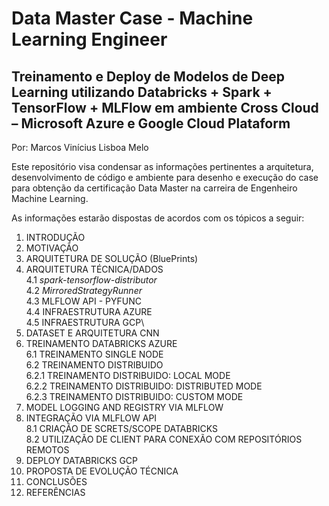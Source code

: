 # Data Master Case - Machine Learning Engineer
## Treinamento e Deploy de Modelos de Deep Learning utilizando Databricks + Spark + TensorFlow + MLFlow em ambiente Cross Cloud – Microsoft Azure e Google Cloud Plataform


Por: Marcos Vinícius Lisboa Melo

Este repositório visa condensar as informações pertinentes a arquitetura, desenvolvimento de código e ambiente para desenho e execução do case para obtenção da certificação Data Master na carreira de Engenheiro Machine Learning.

As informações estarão dispostas de acordos com os tópicos a seguir:

1. INTRODUÇÃO
2. MOTIVAÇÃO
3. ARQUITETURA DE SOLUÇÃO (BluePrints)
4. ARQUITETURA TÉCNICA/DADOS\
  4.1 _spark-tensorflow-distributor_\
  4.2 _MirroredStrategyRunner_\
  4.3 MLFLOW API - PYFUNC\
  4.4 INFRAESTRUTURA AZURE\
  4.5 INFRAESTRUTURA GCP\
5. DATASET E ARQUITETURA CNN
6. TREINAMENTO DATABRICKS AZURE\
  6.1 TREINAMENTO SINGLE NODE\
  6.2 TREINAMENTO DISTRIBUIDO\
    6.2.1 TREINAMENTO DISTRIBUIDO: LOCAL MODE\
    6.2.2 TREINAMENTO DISTRIBUIDO: DISTRIBUTED MODE\
    6.2.3 TREINAMENTO DISTRIBUIDO: CUSTOM MODE
7. MODEL LOGGING AND REGISTRY VIA MLFLOW
8. INTEGRAÇÃO VIA MLFLOW API\
  8.1 CRIAÇÃO DE SCRETS/SCOPE DATABRICKS\
  8.2 UTILIZAÇÃO DE CLIENT PARA CONEXÃO COM REPOSITÓRIOS REMOTOS
9. DEPLOY DATABRICKS GCP
10. PROPOSTA DE EVOLUÇÃO TÉCNICA
11. CONCLUSÕES
12. REFERÊNCIAS
